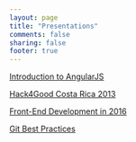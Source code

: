 ```yaml
---
layout: page
title: "Presentations"
comments: false
sharing: false
footer: true
---
```


[Introduction to AngularJS](/slides/intro-to-angularjs/)

[Hack4Good Costa Rica 2013](/slides/hack4good/)

[Front-End Development in 2016](/slides/front-end-developer-2016)   

[Git Best Practices](/slides/git-best-practices)  
